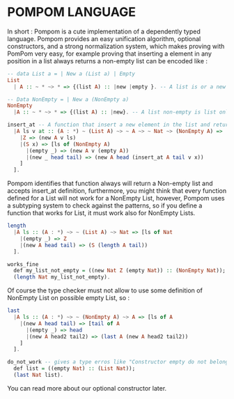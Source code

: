 # POMPOM LANGUAGE

In short : Pompom is a cute implementation of a dependently typed language. 
Pompom provides an easy unification algorithm, optional constructors, and a strong normalization system, which makes proving with PomPom very easy, for example proving that inserting a element in any position in a list always returns a non-empty list can be encoded like :

```haskell
-- data List a = | New a (List a) | Empty 
List
  | A :: ~ * ~> * => {(list A) :: |new |empty }. -- A list is or a new or a empty constructor

-- Data NonEmpty = | New a (NonEmpty a) 
NonEmpty 
  |A :: ~ * ~> * => {(list A) :: |new}. -- A list non-empty is list only with new constructor

insert_at -- A function that insert a new element in the list and returns a non-empty list 
  |A ls v at :: (A : *) ~ (List A) ~> ~ A ~> ~ Nat ~> (NonEmpty A) => [at of (NonEmpty A)
    |Z => (new A v ls)
    |(S x) => [ls of (NonEmpty A)
      |(empty _) => (new A v (empty A))
      |(new _ head tail) => (new A head (insert_at A tail v x))
    ]
  ].
```
Pompom identifies that function always will return a Non-empty list and accepts insert_at definition, furthermore, you might think that every function defined for a List will not work for a NonEmpty List, however, Pompom uses a subtyping system to check against the patterns, so if you define a function that works for List, it must work also for NonEmpty Lists.

```haskell
length 
  |A ls :: (A : *) ~> ~ (List A) ~> Nat => [ls of Nat
    |(empty _) => Z
    |(new A head tail) => (S (length A tail))
  ].

works_fine
  def my_list_not_empty = ((new Nat Z (empty Nat)) :: (NonEmpty Nat));
  (length Nat my_list_not_empty).
```

Of course the type checker must not allow to use some definition of NonEmpty List on possible empty List, so :

```haskell
last 
  |A ls :: (A : *) ~> ~ (NonEmpty A) ~> A => [ls of A
    |(new A head tail) => [tail of A
      |(empty _) => head
      |(new A head2 tail2) => (last A (new A head2 tail2))
    ]
  ].

do_not_work -- gives a type erros like "Constructor empty do not belongs to NonEmpty Nat"
  def list = ((empty Nat) :: (List Nat));
  (last Nat list).
```

You can read more about our optional constructor later.

